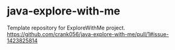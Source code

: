 # java-explore-with-me
Template repository for ExploreWithMe project.
https://github.com/crank056/java-explore-with-me/pull/1#issue-1423825814
